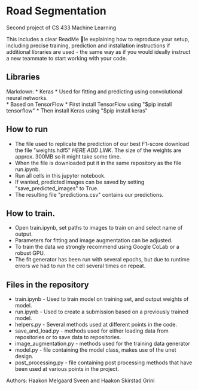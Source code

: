 # Road Segmentation 
Second project of CS 433 Machine Learning

This includes
a clear ReadMe le explaining how to reproduce your setup, including precise training, prediction and
installation instructions if additional libraries are used - the same way as if you would ideally instruct
a new teammate to start working with your code.

## Libraries
Markdown: * Keras 
            * Used for fitting and predicting using convolutional neural networks.    
            * Based on TensorFlow
            * First install TensorFlow using "$pip install tensorflow"
            * Then install  Keras using "$pip install keras"

## How to run
* The file used to replicate the prediction of our best F1-score download the file "weights.hdf5" *HERE ADD LINK*. The size of the weights are approx. 300MB so it might take some time.
* When the file is downloaded put it in the same repository as the file run.ipynb.
* Run all cells in this jupyter notebook.
* If wanted, predicted images can be saved by setting "save_predicted_images" to True.
* The resulting file "predictions.csv" contains our predictions.



## How to train.
* Open train.ipynb, set paths to images to train on and select name of output. 
* Parameters for fitting and image augmentation can be adjusted.
* To train the data we strongly recommend using Google CoLab or a robust GPU. 
* The fit generator has been run with several epochs, but due to runtime errors we had to run the cell several times on repeat. 

## Files in the repository
* train.ipynb - Used to train model on training set, and output weights of model.
* run.ipynb - Used to create a submission based on a previously trained model.
* helpers.py - Several methods used at different points in the code.
* save_and_load.py - methods used for either loading data from repositories or to save data to repositories.
* image_augmentation.py - methods used for the training data generator
* model.py - file containing the model class, makes use of the unet design.
* post_processing.py - file containing post processing methods that have been used at various points in the project.


Authors: Haakon Melgaard Sveen and Haakon Skirstad Grini
